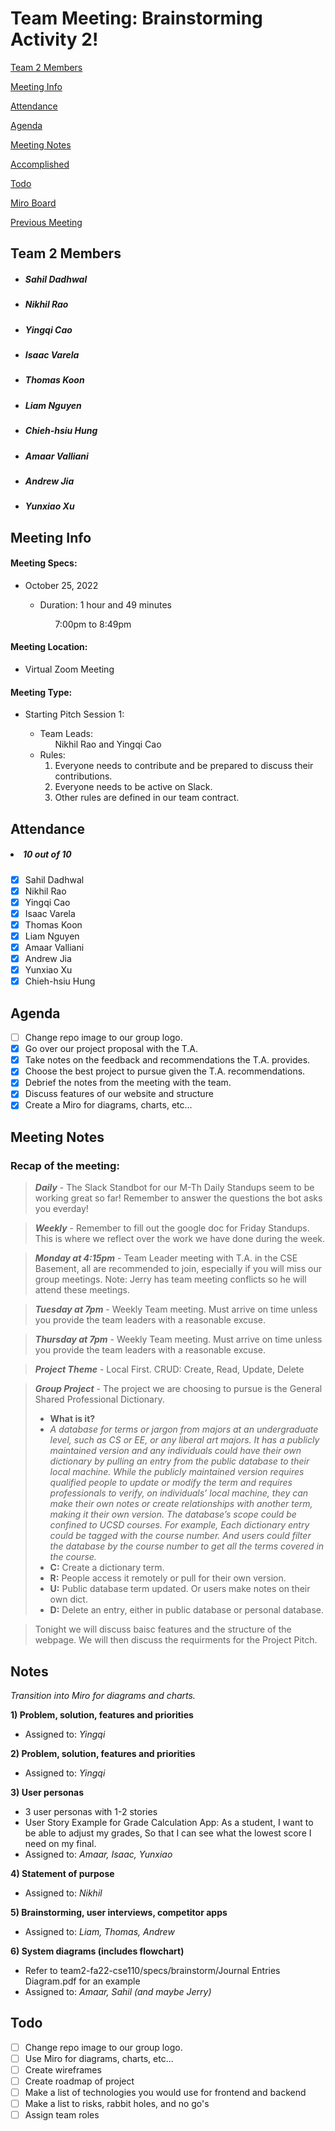 # Team Meeting: Brainstorming Activity 2!

[Team 2 Members](#team-2-members)

[Meeting Info](#meeting-info)

[Attendance](#attendance)

[Agenda](#agenda)

[Meeting Notes](#meeting-notes)

[Accomplished](#accomplished)

[Todo](#todo)

[Miro Board](https://miro.com/app/board/uXjVPJnCzps=/?share_link_id=992842944391)

[Previous Meeting](https://github.com/cse110-fa22-group2/team2-fa22-cse110/blob/main/admin/meetings/102022-brainstorm.md)

## **Team 2 Members**
<ul>

##### <li> *Sahil Dadhwal* </li>
##### <li> *Nikhil Rao* </li>
##### <li> *Yingqi Cao* </li>
##### <li> *Isaac Varela* </li>
##### <li> *Thomas Koon* </li>
##### <li> *Liam Nguyen* </li>
##### <li> *Chieh-hsiu Hung* </li>
##### <li> *Amaar Valliani* </li>
##### <li> *Andrew Jia* </li>
##### <li> *Yunxiao Xu* </li> 
  
</ul>

## **Meeting Info**
#### Meeting Specs: 
<ul>
  <li>October 25, 2022</li>
  <ul>
    <li>Duration: 1 hour and 49 minutes</li>
        <ol>7:00pm to 8:49pm<ol>
  </ul>
</ul>

#### Meeting Location: 
<ul>
  <li>Virtual Zoom Meeting</li>
</ul>

#### Meeting Type: 
<ul>
  <li>Starting Pitch Session 1:</li>
    <ul>
      <li>
      Team Leads: 
        <ol>
            Nikhil Rao and Yingqi Cao
        </ol>
      </li>
      <li>
      Rules: 
        <ol>
            <li>
                Everyone needs to contribute and be prepared to discuss their contributions.
            </li>
            <li>
                Everyone needs to be active on Slack.
            </li>
            <li>
                Other rules are defined in our team contract.
            </li>
        </ol>
      </li>
    </ul>
</ul>	

## **Attendance**
##### <li> *10 out of 10* </li>
- [x] Sahil Dadhwal
- [x] Nikhil Rao
- [x] Yingqi Cao
- [x] Isaac Varela
- [x] Thomas Koon
- [x] Liam Nguyen
- [x] Amaar Valliani
- [x] Andrew Jia
- [x] Yunxiao Xu
- [x] Chieh-hsiu Hung

## **Agenda**
- [ ] Change repo image to our group logo.
- [x] Go over our project proposal with the T.A.
- [x] Take notes on the feedback and recommendations the T.A. provides.
- [x] Choose the best project to pursue given the T.A. recommendations.
- [x] Debrief the notes from the meeting with the team.
- [x] Discuss features of our website and structure
- [x] Create a Miro for diagrams, charts, etc... 

## **Meeting Notes**
### Recap of the meeting:

> ***Daily*** - The Slack Standbot for our M-Th Daily Standups seem to be working great so far! Remember to answer the questions the bot asks you everday!
 
> ***Weekly*** - Remember to fill out the google doc for Friday Standups. This is where we reflect over the work we have done during the week.

> ***Monday at 4:15pm*** - Team Leader meeting with T.A. in the CSE Basement, all are recommended to join, especially if you will miss our group meetings. Note: Jerry has team meeting conflicts so he will attend these meetings.

> ***Tuesday at 7pm*** - Weekly Team meeting. Must arrive on time unless you provide the team leaders with a reasonable excuse.

> ***Thursday at 7pm*** - Weekly Team meeting. Must arrive on time unless you provide the team leaders with a reasonable excuse.

> ***Project Theme*** - Local First. CRUD: Create, Read, Update, Delete

> ***Group Project*** - The project we are choosing to pursue is the General Shared Professional Dictionary.
>- **What is it?**
>- *A database for terms or jargon from majors at an undergraduate level, such as CS or EE, or any liberal art majors. It has a publicly maintained version and any individuals could have their own dictionary by pulling an entry from the public database to their local machine. While the publicly maintained version requires qualified people to update or modify the term and requires professionals to verify, on individuals’ local machine, they can make their own notes or create relationships with another term, making it their own version. The database’s scope could be confined to UCSD courses. For example, Each dictionary entry could be tagged with the course number. And users could filter the database by the course number to get all the terms covered in the course.*
>- **C:** Create a dictionary term.
>- **R:** People access it remotely or pull for their own version.
>- **U:** Public database term updated. Or users make notes on their own dict.
>- **D:** Delete an entry, either in public database or personal database.


> Tonight we will discuss baisc features and the structure of the webpage. We will then discuss the requirments for the Project Pitch.

## **Notes**
*Transition into Miro for diagrams and charts.*

**1) Problem, solution, features and priorities**
   - Assigned to: *Yingqi*
    
**2) Problem, solution, features and priorities**
   - Assigned to: *Yingqi*

**3) User personas**
   - 3 user personas with 1-2 stories
   - User Story Example for Grade Calculation App: As a student, I want to be able to adjust my grades, So that I can see what the lowest score I need on my final.
   - Assigned to: *Amaar, Isaac, Yunxiao*

**4) Statement of purpose**
   - Assigned to: *Nikhil*

**5) Brainstorming, user interviews, competitor apps**
   - Assigned to: *Liam, Thomas, Andrew*

**6) System diagrams (includes flowchart)**
   - Refer to team2-fa22-cse110/specs/brainstorm/Journal Entries Diagram.pdf for an example
   - Assigned to: *Amaar, Sahil (and maybe Jerry)*


## **Todo**
- [ ] Change repo image to our group logo.
- [ ] Use Miro for diagrams, charts, etc...
- [ ] Create wireframes
- [ ] Create roadmap of project
- [ ] Make a list of technologies you would use for frontend and backend
- [ ] Make a list to risks, rabbit holes, and no go's
- [ ] Assign team roles
